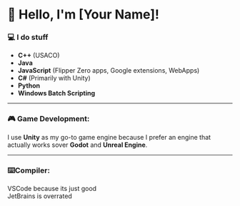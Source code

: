 # 👋 Hello, I'm [Your Name]!

### 💻 I do stuff

- **C++** (USACO)
- **Java** 
- **JavaScript** (Flipper Zero apps, Google extensions, WebApps)
- **C#** (Primarily with Unity)
- **Python**
- **Windows Batch Scripting**
  
<hr/>

### 🎮 Game Development:
I use **Unity** as my go-to game engine because I prefer an engine that actually works sover **Godot** and **Unreal Engine**.

<hr/>

### ⌨️Compiler:
VSCode because its just good <br/>
JetBrains is overrated

<!--
**mqxs21/mqxs21** is a ✨ _special_ ✨ repository because its `README.md` (this file) appears on your GitHub profile.

Here are some ideas to get you started:

- 🔭 I’m currently working on ...
- 🌱 I’m currently learning ...
- 👯 I’m looking to collaborate on ...
- 🤔 I’m looking for help with ...
- 💬 Ask me about ...
- 📫 How to reach me: ...
- 😄 Pronouns: ...
- ⚡ Fun fact: ...
-->
